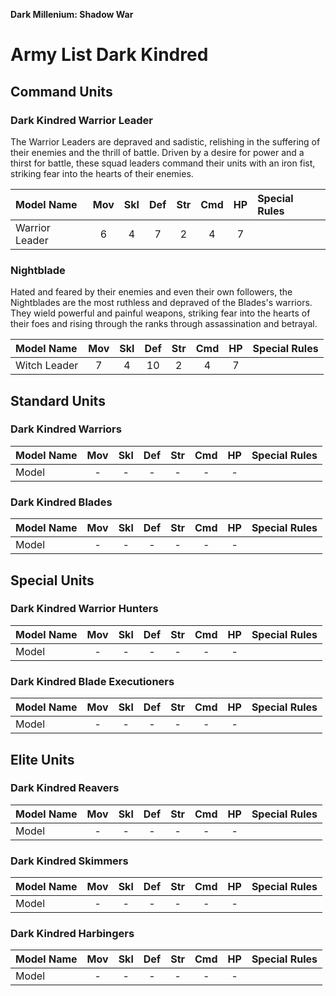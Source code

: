 **Dark Millenium: Shadow War**

Army List Dark Kindred
======================

## Command Units

### Dark Kindred Warrior Leader

The Warrior Leaders are depraved and sadistic, relishing in the suffering of their enemies and the thrill of battle. Driven by a desire for power and a thirst for battle, these squad leaders command their units with an iron fist, striking fear into the hearts of their enemies.

| Model Name        | Mov | Skl | Def | Str | Cmd | HP  | Special Rules     |
| :---------------- | :-: | :-: | :-: | :-: | :-: | :-: | :---------------- |
| Warrior Leader    | 6   | 4   | 7   | 2   | 4   | 7   |                   |

### Nightblade

Hated and feared by their enemies and even their own followers, the Nightblades are the most ruthless and depraved of the Blades's warriors. They wield powerful and painful weapons, striking fear into the hearts of their foes and rising through the ranks through assassination and betrayal.

| Model Name        | Mov | Skl | Def | Str | Cmd | HP  | Special Rules     |
| :---------------- | :-: | :-: | :-: | :-: | :-: | :-: | :---------------- |
| Witch Leader      | 7   | 4   | 10  | 2   | 4   | 7   |                   |

## Standard Units

### Dark Kindred Warriors

| Model Name        | Mov | Skl | Def | Str | Cmd | HP  | Special Rules     |
| :---------------- | :-: | :-: | :-: | :-: | :-: | :-: | :---------------- |
| Model             | -   | -   | -   | -   | -   | -   |                   |

### Dark Kindred Blades

| Model Name        | Mov | Skl | Def | Str | Cmd | HP  | Special Rules     |
| :---------------- | :-: | :-: | :-: | :-: | :-: | :-: | :---------------- |
| Model             | -   | -   | -   | -   | -   | -   |                   |

## Special Units

### Dark Kindred Warrior Hunters

| Model Name        | Mov | Skl | Def | Str | Cmd | HP  | Special Rules     |
| :---------------- | :-: | :-: | :-: | :-: | :-: | :-: | :---------------- |
| Model             | -   | -   | -   | -   | -   | -   |                   |

### Dark Kindred Blade Executioners

| Model Name        | Mov | Skl | Def | Str | Cmd | HP  | Special Rules     |
| :---------------- | :-: | :-: | :-: | :-: | :-: | :-: | :---------------- |
| Model             | -   | -   | -   | -   | -   | -   |                   |

## Elite Units

### Dark Kindred Reavers

| Model Name        | Mov | Skl | Def | Str | Cmd | HP  | Special Rules     |
| :---------------- | :-: | :-: | :-: | :-: | :-: | :-: | :---------------- |
| Model             | -   | -   | -   | -   | -   | -   |                   |

### Dark Kindred Skimmers

| Model Name        | Mov | Skl | Def | Str | Cmd | HP  | Special Rules     |
| :---------------- | :-: | :-: | :-: | :-: | :-: | :-: | :---------------- |
| Model             | -   | -   | -   | -   | -   | -   |                   |

### Dark Kindred Harbingers

| Model Name        | Mov | Skl | Def | Str | Cmd | HP  | Special Rules     |
| :---------------- | :-: | :-: | :-: | :-: | :-: | :-: | :---------------- |
| Model             | -   | -   | -   | -   | -   | -   |                   |